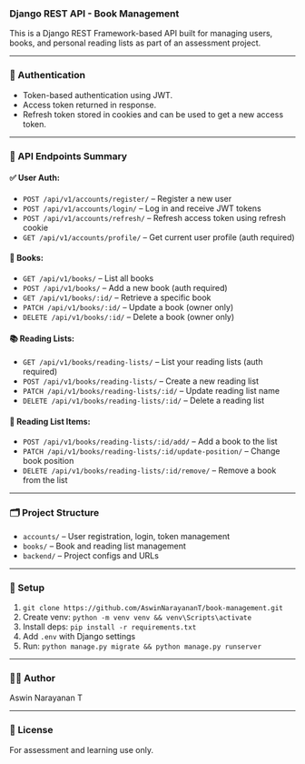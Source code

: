### Django REST API - Book Management

This is a Django REST Framework-based API built for managing users, books, and personal reading lists as part of an assessment project.

---

### 🔑 Authentication

* Token-based authentication using JWT.
* Access token returned in response.
* Refresh token stored in cookies and can be used to get a new access token.

---

### 📌 API Endpoints Summary

#### ✅ User Auth:

* `POST /api/v1/accounts/register/` – Register a new user
* `POST /api/v1/accounts/login/` – Log in and receive JWT tokens
* `POST /api/v1/accounts/refresh/` – Refresh access token using refresh cookie
* `GET /api/v1/accounts/profile/` – Get current user profile (auth required)

#### 📘 Books:

* `GET /api/v1/books/` – List all books
* `POST /api/v1/books/` – Add a new book (auth required)
* `GET /api/v1/books/:id/` – Retrieve a specific book
* `PATCH /api/v1/books/:id/` – Update a book (owner only)
* `DELETE /api/v1/books/:id/` – Delete a book (owner only)

#### 📚 Reading Lists:

* `GET /api/v1/books/reading-lists/` – List your reading lists (auth required)
* `POST /api/v1/books/reading-lists/` – Create a new reading list
* `PATCH /api/v1/books/reading-lists/:id/` – Update reading list name
* `DELETE /api/v1/books/reading-lists/:id/` – Delete a reading list

#### 📖 Reading List Items:

* `POST /api/v1/books/reading-lists/:id/add/` – Add a book to the list
* `PATCH /api/v1/books/reading-lists/:id/update-position/` – Change book position
* `DELETE /api/v1/books/reading-lists/:id/remove/` – Remove a book from the list

---

### 🗂️ Project Structure

* `accounts/` – User registration, login, token management
* `books/` – Book and reading list management
* `backend/` – Project configs and URLs

---

### 🚀 Setup

1. `git clone https://github.com/AswinNarayananT/book-management.git`
2. Create venv: `python -m venv venv && venv\Scripts\activate`
3. Install deps: `pip install -r requirements.txt`
4. Add `.env` with Django settings
5. Run: `python manage.py migrate && python manage.py runserver`

---

### 👨‍💻 Author

Aswin Narayanan T

---

### 📝 License

For assessment and learning use only.
